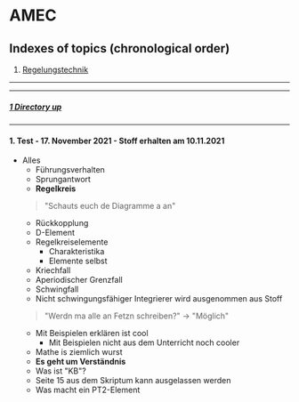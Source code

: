 # AMEC

Indexes of topics (chronological order)
-------------------------------------

1. [Regelungstechnik](./Regelungstechnik.md) 

----
----

##### [1 Directory up](./../)

----

#### **1. Test - 17. November 2021 - Stoff erhalten am 10.11.2021**
- Alles
   - Führungsverhalten
   - Sprungantwort
   - **Regelkreis**
   > "Schauts euch de Diagramme a an"
   - Rückkopplung
   - D-Element
   - Regelkreiselemente
      - Charakteristika
	  - Elemente selbst
   - Kriechfall
   - Aperiodischer Grenzfall
   - Schwingfall
   - Nicht schwingungsfähiger Integrierer wird ausgenommen aus Stoff
   > "Werdn ma alle an Fetzn schreiben?" -> "Möglich"
   - Mit Beispielen erklären ist cool
      - Mit Beispielen nicht aus dem Unterricht noch cooler
   - Mathe is ziemlich wurst
   - **Es geht um Verständnis**
   - Was ist "KB"?
   - Seite 15 aus dem Skriptum kann ausgelassen werden
   - Was macht ein PT2-Element
